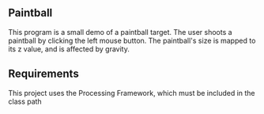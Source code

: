 ## Paintball

This program is a small demo of a paintball target. The user shoots a paintball by clicking the left mouse button.
                        The paintball's size is mapped to its z value, and is affected by gravity.

## Requirements

This project uses the Processing Framework, which must be included in the class path
